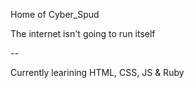 Home of Cyber_Spud

The internet isn't going to run itself

--

Currently learining HTML, CSS, JS & Ruby
